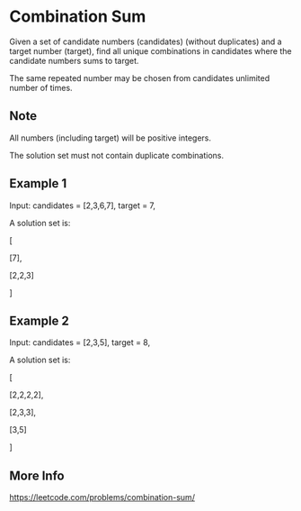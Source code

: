 # Combination Sum

Given a set of candidate numbers (candidates) (without duplicates) and a target number (target), find all unique combinations in candidates where the candidate numbers sums to target.

The same repeated number may be chosen from candidates unlimited number of times.

## Note

All numbers (including target) will be positive integers.

The solution set must not contain duplicate combinations.

## Example 1

Input: candidates = [2,3,6,7], target = 7,

A solution set is:

[

  [7],

  [2,2,3]

]

## Example 2

Input: candidates = [2,3,5], target = 8,

A solution set is:

[

  [2,2,2,2],

  [2,3,3],

  [3,5]

]

## More Info

<https://leetcode.com/problems/combination-sum/>
